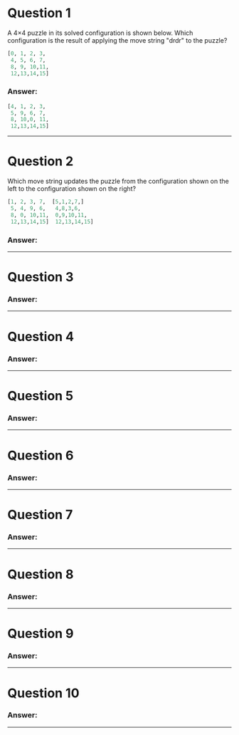 # Question 1
  A 4×4 puzzle in its solved configuration is shown below. Which configuration is the result of applying the move string "drdr" to the puzzle?

  ```python
  [0, 1, 2, 3,
   4, 5, 6, 7,
   8, 9, 10,11,
   12,13,14,15]
   ```

### Answer:
```python
[4, 1, 2, 3,
 5, 9, 6, 7,
 8, 10,0, 11,
 12,13,14,15]
```

----
# Question 2
  Which move string updates the puzzle from the configuration shown on the left to the configuration shown on the right?
  ```python
  [1, 2, 3, 7,  [5,1,2,7,]
   5, 4, 9, 6,   4,8,3,6,
   8, 0, 10,11,  0,9,10,11,
   12,13,14,15]  12,13,14,15]
   ```

### Answer:


----
# Question 3
  

### Answer:
    

----
# Question 4
  

### Answer:
    

----
# Question 5
  

### Answer:
    

----
# Question 6
  

### Answer:
    

----
# Question 7
  

### Answer:
    

----
# Question 8
  

### Answer:
    

----
# Question 9
  

### Answer:
    

----
# Question 10
  

### Answer:
    

----
